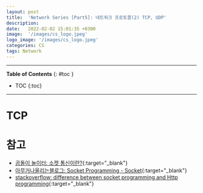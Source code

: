 ```yaml
---
layout: post
title:  'Network Series [Part5]: 네트워크 프로토콜(2) TCP, UDP'
description: 
date:   2022-02-02 15:01:35 +0300
image:  '/images/cs_logo.jpeg'
logo_image: '/images/cs_logo.jpeg'
categories: CS
tags: Network
---
```


---
**Table of Contents**
{: #toc }
*  TOC
{:toc}
---

# TCP


# 참고

- [곰돌이 놀이터: 소켓 통신이란?](https://helloworld-88.tistory.com/215){:target="_blank"}
- [아무거나올리는블로그: Socket Programming - Socket](https://junb51.tistory.com/2){:target="_blank"}
- [stackoverflow: difference between socket programming and Http programming](https://stackoverflow.com/questions/15108139/difference-between-socket-programming-and-http-programming/47637847#47637847){:target="_blank"}
